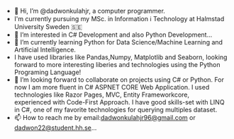 - 👋 Hi, I’m @dadwonkulahjr, a computer programmer. 
- I'm currently pursuing my MSc. in Information ℹ️ Technology at Halmstad University Sweden 🇸🇪
- 👀 I’m interested in C# Development and also Python Development...
- 🌱 I’m currently learning Python for Data Science/Machine Learning and Artificial Intelligence.
-  I have used libraries like Pandas,Numpy, Matplotlib and Seaborn, looking forward to more interesting liberies and technologies using the Python Programing Language!
- 💞️ I’m looking forward to collaborate on projects using C# or Python. For now I am more fluent in C# ASPNET CORE Web Application. I used technologies like Razor Pages, MVC, Entity Frameworkcore, experienced with Code-First Approach. I have good skills-set with LINQ in C#, one of my favorite technologies for querying multiples dataset.
- 📫 How to reach me by email:dadwonkulahjr96@gmail.com or dadwon22@student.hh.se...

<!---
dadwonkulahjr/dadwonkulahjr is a ✨ special ✨ repository because its `README.md` (this file) appears on your GitHub profile.
You can click the Preview link to take a look at your changes.
--->
